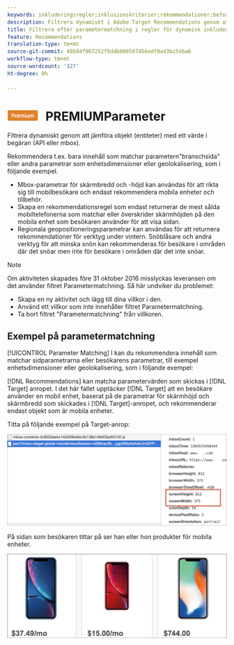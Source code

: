 ```yaml
---
keywords: inkluderingsregler;inklusionskriterier;rekommendationer;befordran;kampanjer;dynamisk filtrering;dynamisk;parametermatchning
description: Filtrera dynamiskt i Adobe Target Recommendations genom att jämföra objekt (entiteter) med ett värde i begäran (API eller mbox).
title: Filtrera efter parametermatchning i regler för dynamisk inkludering i Recommendations-mål
feature: Recommendations
translation-type: tm+mt
source-git-commit: 48b94f967252f5ddb009597456edf0a43bc54ba6
workflow-type: tm+mt
source-wordcount: '327'
ht-degree: 0%

---
```



# ![Matchning av ](/help/assets/premium.png) PREMIUMParameter

Filtrera dynamiskt genom att jämföra objekt (entiteter) med ett värde i begäran (API eller mbox).

Rekommendera t.ex. bara innehåll som matchar parametern&quot;branschsida&quot; eller andra parametrar som enhetsdimensioner eller geolokalisering, som i följande exempel.

* Mbox-parametrar för skärmbredd och -höjd kan användas för att rikta sig till mobilbesökare och endast rekommendera mobila enheter och tillbehör.
* Skapa en rekommendationsregel som endast returnerar de mest sålda mobiltelefonerna som matchar eller överskrider skärmhöjden på den mobila enhet som besökaren använder för att visa sidan.
* Regionala geopositioneringsparametrar kan användas för att returnera rekommendationer för verktyg under vintern. Snöblåsare och andra verktyg för att minska snön kan rekommenderas för besökare i områden där det snöar men inte för besökare i områden där det inte snöar.

>[!NOTE]
>
>Om aktiviteten skapades före 31 oktober 2016 misslyckas leveransen om det använder filtret Parametermatchning. Så här undviker du problemet:
>
>* Skapa en ny aktivitet och lägg till dina villkor i den.
>* Använd ett villkor som inte innehåller filtret Parametermatchning.
>* Ta bort filtret &quot;Parametermatchning&quot; från villkoren.


## Exempel på parametermatchning

[!UICONTROL Parameter Matching] I kan du rekommendera innehåll som matchar sidparametrarna eller besökarens parametrar, till exempel enhetsdimensioner eller geolokalisering, som i följande exempel:

[!DNL Recommendations] kan matcha parametervärden som skickas i  [!DNL Target] anropet. I det här fallet upptäcker [!DNL Target] att en besökare använder en mobil enhet, baserat på de parametrar för skärmhöjd och skärmbredd som skickades i [!DNL Target]-anropet, och rekommenderar endast objekt som är mobila enheter.

Titta på följande exempel på Target-anrop:

![Målsamtal](/help/c-recommendations/c-algorithms/assets/example-target-call-2.png)

På sidan som besökaren tittar på ser han eller hon produkter för mobila enheter.

![Produkter för mobila enheter](/help/c-recommendations/c-algorithms/assets/phones.png)
